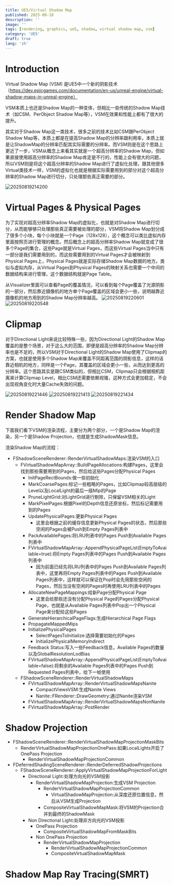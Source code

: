 ```yaml
---
title: UE5/Virtual Shadow Map
published: 2025-08-18
description: ''
image: ''
tags: [rendering, graphics, ue5, shadow, virtual shadow map, vsm]
category: 'UE5'
draft: true 
lang: 'zh'
---
```


# Introduction
Virtual Shadow Map (VSM) 是UE5中一个新的阴影技术（https://dev.epicgames.com/documentation/en-us/unreal-engine/virtual-shadow-maps-in-unreal-engine）

VSM本质上也还是Shadow Map的一种变体，但相比一些传统的Shadow Map技术（如CSM、PerObject Shadow Map等），VSM在效果和性能上都有了很大的提升。

其实对于Shadow Map这一类技术，很多之前的技术比如CSM跟PerObject Shadow Map等，本质上都是在提高Shadow Map的分辨率跟利用率，本质上就是让ShadowMap的分辨率匹配其实际需要的分辨率。而VSM则是在这个思路上更近了一步，VSM从概念上来看其实就是一个超高分辨率的Shadow Map，但如果直接使用超高分辨率的Shadow Map肯定是不行的，性能上会有很大的问题，所以VSM则是将这个超高分辨率的Shadow Map进行了虚拟化处理，跟其他很多Virtual类技术一样，VSM的虚拟化也就是根据实际需要用到的部分对这个超高分辨率的Shadow Map进行切分，只处理那些真正需要的部分。

![20250819214200](https://image-1258012845.cos.ap-guangzhou.myqcloud.com/20250819214200.png)

# Virtual Pages & Physical Pages
为了实现对超高分辨率Shadow Map的虚拟化，也就是对Shadow Map进行切分，从而能够够只处理那些真正需要被处理的部分，VSM将Shadow Map划分成了很多个小块，每个小块就是一个Page（128x128），这个概念可以类比虚拟内存里面按照页进行管理的概念。然后概念上的超高分辨率Shadow Map就变成了很多个Page的集合，这些Page就是Virtual Pages，而这些Virtual Pages当中只有一部分是我们需要用到的，而这些需要用到的Virtual Pages才会被映射到Physical Pages上，Physical Pages就是实际存储Shadow Map数据的地方。类似与虚拟内存，从Virtual Pages到Physical Pages的映射关系也需要一个中间的数据结构来进行管理，这个数据结构就是Page Table。

从Visualizer里面可以查看Page的覆盖情况，可以看到每个Page覆盖了光源阴影的一部分，然后靠近摄像机的地方单个Page覆盖的区域会更小一些，说明越靠近摄像机的地方用到的Shadow Map分辨率越高。
![20250819220601](https://image-1258012845.cos.ap-guangzhou.myqcloud.com/20250819220601.png)
![20250819220548](https://image-1258012845.cos.ap-guangzhou.myqcloud.com/20250819220548.png)

# Clipmap
对于Directional Light来说比较特殊一些，因为Directional Light的Shadow Map覆盖的是整个场景，对于这么大的范围，即便是超高分辨率的Shadow Map分辨率也是不足的，所以VSM对于Directional Light的Shadow Map使用了Clipmap的方案，也就是使用多个Shadow Map来覆盖不同距离范围的阴影信息，这样的话靠近相机的地方，同样是一个Page，其覆盖的区域会更小一些，从而达到更高的分辨率。这个思路其实是跟CSM类似的，但相比CSM，Clipmap只会根据相机距离来计算Clipmap Level，相比CSM还需要依赖视锥，这种方式会更加稳定，不会出现视角变化时大量Cache失效的问题。

![20250819221446](https://image-1258012845.cos.ap-guangzhou.myqcloud.com/20250819221446.png)
![20250819221413](https://image-1258012845.cos.ap-guangzhou.myqcloud.com/20250819221413.png)
![20250819221434](https://image-1258012845.cos.ap-guangzhou.myqcloud.com/20250819221434.png)

# Render Shadow Map
下面我们看下VSM的渲染流程，主要分为两个部分，一个是Shadow Map的渲染，另一个是Shadow Projection，也就是生成ShadowMask信息。

渲染Shadow Map的流程：
* FShadowSceneRenderer::RenderVirtualShadowMaps:渲染VSM的入口
  * FVirtualShadowMapArray::BuildPageAllocations:构建Pages，这里会找到那些需要用到的Pages，然后给这些Pages分配Physical Pages
    * InitPageRectBounds:做一些初始化
    * MarkCoarsePages:标记一些粗略的Pages，比如Clipmap较高层级的Level以及LocalLight的最后一级Mip的Page
    * PruneLightGrid:对LightGrid进行剔除，只保留VSM相关的Light
    * MarkPixelPages:根据Pixel的Depth信息还原坐标，然后标记需要用到的Pages
    * UpdatePhysicalPages:更新Physical Pages
      * 这里会根据之前的缓存信息更新Physical Pages的状态，然后那些空闲的Pages会被Push到Empty Pages列表中
    * PackAvailablePages:将LRU列表中的Pages Push到Available Pages列表中
    * FVirtualShadowMapArray::AppendPhysicalPageList(EmptyToAvailable=true):将Empty Pages列表中的Pages Push到Available Pages列表中
      * 因为前面已经先将LRU列表中的Pages Push到Available Pages列表中，这里再将Empty Pages列表中的Pages Push到Available Pages列表中，这样就可以保证在Pop时会先用那些空闲的Pages，然后当没有空闲的Pages时再使用LRU列表中的Pages
    * AllocateNewPageMappings:给新Page分配Physical Page
      * 这里会给那些还没有分配Physical Page的Pages分配Physical Page，也就是从Available Pages列表中Pop出一个Physical Page来分配给这些Pages
    * GenerateHierarchicalPageFlags:生成Hierarchical Page Flags
    * PropagateMappedMips
    * InitializePhysicalPages
      * SelectPagesToInitialize:选择需要初始化的Pages
      * InitializePhysicalMemoryIndirect
    * Feedback Status:写入一些Feedback信息，Available Pages的数量以及GlobalResolutionLodBias
    * FVirtualShadowMapArray::AppendPhysicalPageList(EmptyToAvailable=false):将剩余的Available Pages列表中的Pages Push到Requested Pages列表中，给下一帧使用
  * FShadowSceneRenderer::RenderVirtualShadowMaps
    * FVirtualShadowMapArray::RenderVirtualShadowMapsNanite
      * CompactViewsVSM:生成Nanite Views
      * Nanite::FRenderer::DrawGeometry:通过Nanite渲染VSM
    * FVirtualShadowMapArray::RenderVirtualShadowMapsNonNanite
    * FVirtualShadowMapArray::PostRender

# Shadow Projection
* FShadowSceneRenderer::RenderVirtualShadowMapProjectionMaskBits
  * RenderVirtualShadowMapProjectionOnePass:如果LocalLights开启了OnePass Projection
    * RenderVirtualShadowMapProjectionCommon
* FDeferredShadingSceneRenderer::RenderDeferredShadowProjections
  * FShadowSceneRenderer::ApplyVirtualShadowMapProjectionForLight
    * Directional Light:处理方向光的VSM投影
      * RenderVirtualShadowMapProjection:生成VSM Projection
        * RenderVirtualShadowMapProjectionCommon
          * VirtualShadowMapProjection:从深度还原位置信息，然后从VSM生成Projection
        * CompositeVirtualShadowMapMask:将VSM的Projection合并到最终的ShadowMask
    * Non Directional Light:处理非方向光的VSM投影
      * OnePass Projection
        * CompositeVirtualShadowMapFromMaskBits
      * Non OnePass Projection
        * RenderVirtualShadowMapProjection
          * RenderVirtualShadowMapProjectionCommon
          * CompositeVirtualShadowMapMask

# Shadow Map Ray Tracing(SMRT)